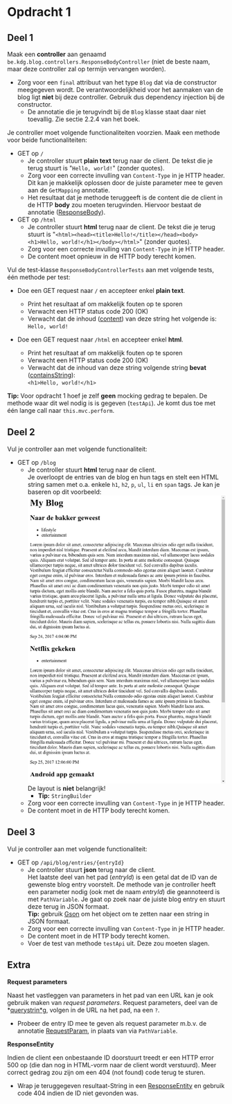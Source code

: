 Opdracht 1
==
Deel 1
--
Maak een **controller** aan genaamd `be.kdg.blog.controllers.ResponseBodyController` (niet de beste naam, maar deze controller zal op termijn vervangen worden).

* Zorg voor een `final` attribuut van het type `Blog` dat via de constructor meegegeven wordt. De verantwoordelijkheid voor het aanmaken van de blog ligt **niet** bij deze controller. Gebruik dus dependency injection bij de constructor.
    * De annotatie die je terugvindt bij de `Blog` klasse staat daar niet toevallig. Zie sectie 2.2.4 van het boek.

Je controller moet volgende functionaliteiten voorzien. Maak een methode voor beide functionaliteiten:

* GET op `/`
    * Je controller stuurt **plain text** terug naar de client. De tekst die je terug stuurt is "`Hello, world!`" (zonder quotes).
    * Zorg voor een correcte invulling van `Content-Type` in je HTTP header. Dit kan je makkelijk oplossen door de juiste parameter mee te geven aan de `GetMapping` annotatie.
    * Het resultaat dat je methode teruggeeft is de content die de client in de HTTP **body** zou moeten terugvinden. Hiervoor bestaat de annotatie ([ResponseBody](https://docs.spring.io/spring/docs/current/javadoc-api/org/springframework/web/bind/annotation/ResponseBody.html)).
* GET op `/html`
    * Je controller stuurt **html** terug naar de client. De tekst die je terug stuurt is "`<html><head><title>Hello!</title></head><body><h1>Hello, world!</h1></body></html>`" (zonder quotes).
    * Zorg voor een correcte invulling van `Content-Type` in je HTTP header.
    * De content moet opnieuw in de HTTP body terecht komen.

Vul de test-klasse `ResponseBodyControllerTests` aan met volgende tests, één methode per test:

* Doe een GET request naar `/` en accepteer enkel **plain text**.
    * Print het resultaat af om makkelijk fouten op te sporen
    * Verwacht een HTTP status code 200 (OK)
    * Verwacht dat de inhoud ([content](https://docs.spring.io/spring/docs/current/javadoc-api/org/springframework/test/web/servlet/result/MockMvcResultMatchers.html#content--)) van deze string het volgende is:  
      `Hello, world!`

* Doe een GET request naar `/html` en accepteer enkel **html**.
    * Print het resultaat af om makkelijk fouten op te sporen
    * Verwacht een HTTP status code 200 (OK)
    * Verwacht dat de inhoud van deze string volgende string **bevat** ([containsString](http://hamcrest.org/JavaHamcrest/javadoc/1.3/org/hamcrest/Matchers.html#containsString(java.lang.String))):  
      `<h1>Hello, world!</h1>`

__**Tip:**__ Voor opdracht 1 hoef je zelf **geen** mocking gedrag te bepalen. De methode waar dit wel nodig is is gegeven (`testApi`). Je komt dus toe met één lange call naar `this.mvc.perform`.

Deel 2
--
Vul je controller aan met volgende functionaliteit:

* GET op `/blog`
    * Je controller stuurt **html** terug naar de client.  
      Je overloopt de entries van de blog en hun tags en stelt een HTML string samen met o.a. enkele `h1`, `h2`, `p`, `ul`, `li` en `span` tags. Je kan je baseren op dit voorbeeld:
      ![Screenshot HTML](/images/image1.png?raw=true "HTML voorstelling in Chrome")  
      De layout is **niet** belangrijk!
        * __**Tip:**__ `StringBuilder`
    * Zorg voor een correcte invulling van `Content-Type` in je HTTP header.
    * De content moet in de HTTP body terecht komen. 

Deel 3
--
Vul je controller aan met volgende functionaliteit:

* GET op `/api/blog/entries/{entryId}`
    * Je controller stuurt **json** terug naar de client.  
      Het laatste deel van het pad (*entryId*) is een getal dat de ID van de gewenste blog entry voorstelt. De methode van je controller heeft een parameter nodig (ook met de naam *entryId*) die geannoteerd is met `PathVariable`.
      Je gaat op zoek naar de juiste blog entry en stuurt deze terug in JSON formaat.  
      __**Tip:**__ gebruik [Gson](http://www.javadoc.io/doc/com.google.code.gson/gson/2.8.2) om het object om te zetten naar een string in JSON formaat.
    * Zorg voor een correcte invulling van `Content-Type` in je HTTP header.
    * De content moet in de HTTP body terecht komen.
    * Voer de test van methode `testApi` uit. Deze zou moeten slagen.

Extra
--
__**Request parameters**__

Naast het vastleggen van parameters in het pad van een URL kan je ook gebruik maken van *request parameters*. Request parameters, deel van de *[querystrin*g](https://nl.wikipedia.org/wiki/Querystring), volgen in de URL na het pad, na een `?`.
* Probeer de entry ID mee te geven als request parameter m.b.v. de annotatie [RequestParam](https://docs.spring.io/spring/docs/current/javadoc-api/org/springframework/web/bind/annotation/RequestParam.html), in plaats van via `PathVariable`.

__**ResponseEntity**__

Indien de client een onbestaande ID doorstuurt treedt er een HTTP error 500 op (die dan nog in HTML-vorm naar de client wordt verstuurd). Meer correct gedrag zou zijn om een 404 (not found) code terug te sturen.
* Wrap je teruggegeven resultaat-String in een [ResponseEntity](https://docs.spring.io/spring/docs/current/javadoc-api/org/springframework/http/ResponseEntity.html) en gebruik code 404 indien de ID niet gevonden was.
